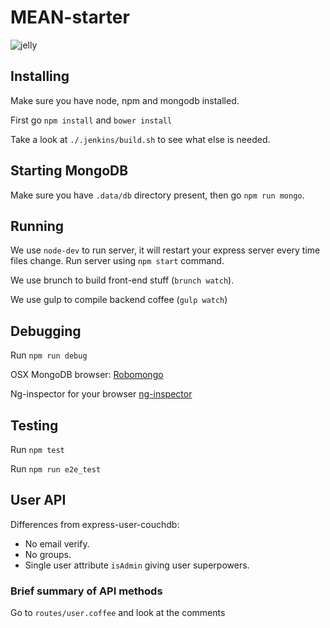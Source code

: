 MEAN-starter
============

![jelly](https://www.evernote.com/shard/s16/sh/35bf1b4e-c351-4a98-a64d-c0618e8e2b43/6b0929e02f255aaf815acefecc653e3e/deep/0/north-america-lions-mane-jellyfish-625x450.jpg-625-450-pixels.png)


## Installing
Make sure you have node, npm and mongodb installed.

First go `npm install` and `bower install`

Take a look at `./.jenkins/build.sh` to see what else is needed. 

## Starting MongoDB
Make sure you have `.data/db` directory present, then go `npm run mongo`.

## Running
We use `node-dev` to run server, it will restart your express server every time files change. Run server using `npm start` command. 

We use brunch to build front-end stuff (`brunch watch`).

We use gulp to compile backend coffee (`gulp watch`)

## Debugging
Run `npm run debug`

OSX MongoDB browser: [Robomongo](http://robomongo.org)

Ng-inspector for your browser [ng-inspector](http://ng-inspector.org)

## Testing
Run `npm test`

Run `npm run e2e_test`

## User API
Differences from express-user-couchdb:

* No email verify.
* No groups.
* Single user attribute `isAdmin` giving user superpowers.

### Brief summary of API methods
Go to `routes/user.coffee` and look at the comments